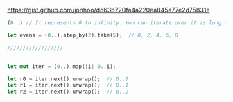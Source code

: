 https://gist.github.com/jonhoo/dd63b720fa4a220ea845a77e2d75831e


```rust
(0..) // It represents 0 to infinity. You can iterate over it as long as you want (or until overflow).

let evens = (0..).step_by(2).take(5);  // 0, 2, 4, 6, 8

//////////////////


let mut iter = (0..).map(|i| 0..i);

let r0 = iter.next().unwrap();  // 0..0
let r1 = iter.next().unwrap();  // 0..1
let r2 = iter.next().unwrap();  // 0..2
``` 



